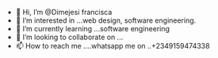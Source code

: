 - 👋 Hi, I’m @Dimejesi francisca
- 👀 I’m interested in ...web design, software engineering.
- 🌱 I’m currently learning ...software engineering
- 💞️ I’m looking to collaborate on ...
- 📫 How to reach me ....whatsapp me on ..+2349159474338 

<!---
charles-juliet/charles-juliet is a ✨ special ✨ repository because its `README.md` (this file) appears on your GitHub profile.
You can click the Preview link to take a look at your changes.
--->
